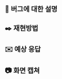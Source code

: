 ## 🚨 버그에 대한 설명
<!-- 어떤 버그인지 설명해주세요. -->
## ✒️ 재현방법
<!-- 어떤 식으로 발생했는지 순서대로 작성해주세요. -->

## ✉️ 예상 응답
<!-- 어떤 결과를 얻을 것이라고 생각했는지 알려주세요. -->

## 📷 화면 캡쳐
<!-- 가능하면 캡쳐된 화면으로도 설명해주세요. -->
